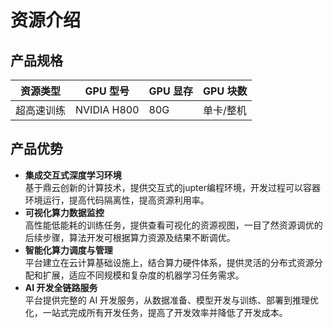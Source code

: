 # 资源介绍

## 产品规格
| 资源类型 | GPU 型号 | GPU 显存|GPU 块数 |
| --- | --- | --- | --- |
|超高速训练|NVIDIA H800|80G|单卡/整机|

## 产品优势

- **集成交互式深度学习环境**<br>
基于鼎云创新的计算技术，提供交互式的jupter编程环境，开发过程可以容器环境运行，提高代码隔离性，提高资源利用率。
- **可视化算力数据监控**<br>
高性能低能耗的训练任务，提供查看可视化的资源视图，一目了然资源调优的后续步骤，算法开发可根据算力资源及结果不断调优。
- **智能化算力调度与管理**<br>
平台建立在云计算基础设施上，结合算力硬件体系，提供灵活的分布式资源分配和扩展，适应不同规模和复杂度的机器学习任务需求。
- **AI 开发全链路服务**<br>
平台提供完整的 AI 开发服务，从数据准备、模型开发与训练、部署到推理优化，一站式完成所有开发任务，提高了开发效率并降低了开发成本。